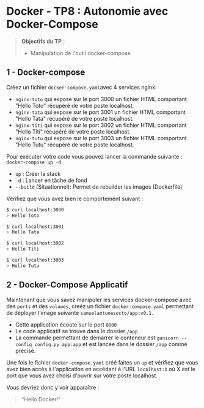 # Docker - TP8 : Autonomie avec Docker-Compose
> **Objectifs du TP** :
>- Manipulation de l'outil docker-compose
>

## 1 - Docker-compose

Créez un fichier `docker-compose.yaml`avec 4 services nginx:
- `nginx-toto` qui expose sur le port 3000 un fichier HTML comportant "Hello Toto" récupéré de votre poste localhost.
- `nginx-tata` qui expose sur le port 3001 un fichier HTML comportant "Hello Tata" récupéré de votre poste localhost.
- `nginx-titi` qui expose sur le port 3002 un fichier HTML comportant "Hello Titi" récupéré de votre poste localhost.
- `nginx-tutu` qui expose sur le port 3003 un fichier HTML comportant "Hello Tutu" récupéré de votre poste localhost.

Pour exécuter votre code vous pouvez lancer la commande suivante : `docker-compose up -d`
- `up` : Créer la stack
- `-d` : Lancer en tâche de fond
- `--build` (Situationnel): Permet de rebuilder les images (Dockerfile)

Vérifiez que vous avez bien le comportement suivant :
```bash
$ curl localhost:3000
> Hello Toto

$ curl localhost:3001
> Hello Tata

$ curl localhost:3002
> Hello Titi

$ curl localhost:3003
> Hello Tutu
```

## 2 - Docker-Compose Applicatif 

Maintenant que vous savez manipuler les services docker-compose avec des `ports` et des `volumes`, creéz un fichier `docker-compose.yaml` permettant de déployer l'image suivante `samuelantunesocto/app:v0.1`. 
- Cette application écoute sur le port `8000` 
- Le code applicatif se trouve dans le dossier `/app` 
- La commande permettant de démarrer le conteneur est `gunicorn --config config.py app:app` et est lancée dans le dossier `/app` comme précisé.

Une fois le fichier `docker-compose.yaml` créé faites un `up` et vérifiez que vous avez bien accès à l'application en accédant à l'URL `localhost:X` où X est le port que vous avez choisi d'ouvrir sur votre poste localhost. 

Vous devriez donc y voir apparaître : 
> "Hello Docker!"
